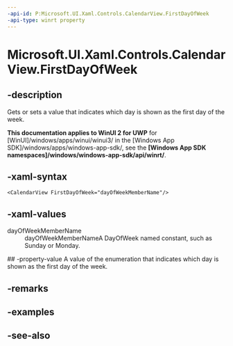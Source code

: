 ```yaml
---
-api-id: P:Microsoft.UI.Xaml.Controls.CalendarView.FirstDayOfWeek
-api-type: winrt property
---
```


<!-- Property syntax
public Windows.Globalization.DayOfWeek FirstDayOfWeek { get;  set; }
-->

# Microsoft.UI.Xaml.Controls.CalendarView.FirstDayOfWeek

## -description
Gets or sets a value that indicates which day is shown as the first day of the week.

**This documentation applies to WinUI 2 for UWP** for [WinUI]/windows/apps/winui/winui3/ in the [Windows App SDK]/windows/apps/windows-app-sdk/, see the **[Windows App SDK namespaces]/windows/windows-app-sdk/api/winrt/**.

## -xaml-syntax
```xaml
<CalendarView FirstDayOfWeek="dayOfWeekMemberName"/>
```


## -xaml-values
<dl><dt>dayOfWeekMemberName</dt><dd>dayOfWeekMemberNameA DayOfWeek named constant, such as Sunday or Monday.</dd>
</dl>
## -property-value
A value of the enumeration that indicates which day is shown as the first day of the week.

## -remarks

## -examples

## -see-also
